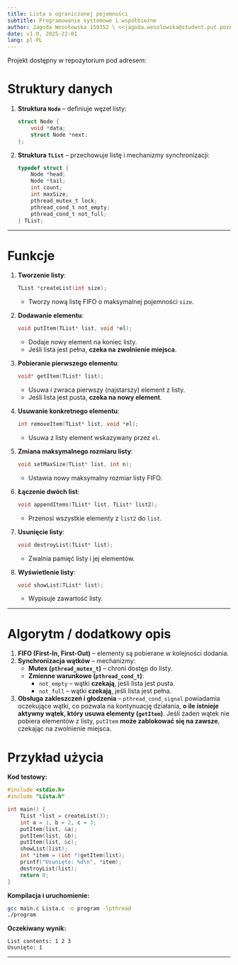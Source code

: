 ```yaml
---
title: Lista o ograniczonej pojemności
subtitle: Programowanie systemowe i współbieżne
author: Jagoda Wesołowska 159352 \ <<jagoda.wesolowska@student.put.poznan.pl>\>
date: v1.0, 2025-22-01
lang: pl-PL
---
```


Projekt dostępny w repozytorium pod adresem:



# Struktury danych

1. **Struktura `Node`** – definiuje węzeł listy:

   ```c
   struct Node {
       void *data;
       struct Node *next;
   };
   ```

2. **Struktura `TList`** – przechowuje listę i mechanizmy synchronizacji:

   ```c
   typedef struct {
       Node *head;
       Node *tail;
       int count;
       int maxSize;
       pthread_mutex_t lock;
       pthread_cond_t not_empty;
       pthread_cond_t not_full;
   } TList;
   ```

---

# Funkcje 

1. **Tworzenie listy**:
   ```c
   TList *createList(int size);
   ```
   - Tworzy nową listę FIFO o maksymalnej pojemności `size`.

2. **Dodawanie elementu**:
   ```c
   void putItem(TList* list, void *el);
   ```
   - Dodaje nowy element na koniec listy.
   - Jeśli lista jest pełna, **czeka na zwolnienie miejsca**.

3. **Pobieranie pierwszego elementu**:
   ```c
   void* getItem(TList* list);
   ```
   - Usuwa i zwraca pierwszy (najstarszy) element z listy.
   - Jeśli lista jest pusta, **czeka na nowy element**.

4. **Usuwanie konkretnego elementu**:
   ```c
   int removeItem(TList* list, void *el);
   ```
   - Usuwa z listy element wskazywany przez `el`.

5. **Zmiana maksymalnego rozmiaru listy**:
   ```c
   void setMaxSize(TList* list, int n);
   ```
   - Ustawia nowy maksymalny rozmiar listy FIFO.

6. **Łączenie dwóch list**:
   ```c
   void appendItems(TList* list, TList* list2);
   ```
   - Przenosi wszystkie elementy z `list2` do `list`.

7. **Usunięcie listy**:
   ```c
   void destroyList(TList* list);
   ```
   - Zwalnia pamięć listy i jej elementów.

8. **Wyświetlenie listy**:
   ```c
   void showList(TList* list);
   ```
   - Wypisuje zawartość listy.

---

# Algorytm / dodatkowy opis

1. **FIFO (First-In, First-Out)** – elementy są pobierane w kolejności dodania.
2. **Synchronizacja wątków** – mechanizmy:
   - **Mutex (`pthread_mutex_t`)** – chroni dostęp do listy.
   - **Zmienne warunkowe (`pthread_cond_t`)**:
     - `not_empty` – wątki **czekają**, jeśli lista jest pusta.
     - `not_full` – wątki **czekają**, jeśli lista jest pełna.
3. **Obsługa zakleszczeń i głodzenia** – `pthread_cond_signal` powiadamia oczekujące wątki, co pozwala na kontynuację działania, **o ile istnieje aktywny wątek, który usuwa elementy (`getItem`)**. Jeśli żaden wątek nie pobiera elementów z listy, `putItem` **może zablokować się na zawsze**, czekając na zwolnienie miejsca.

# Przykład użycia

**Kod testowy:**
```c
#include <stdio.h>
#include "Lista.h"

int main() {
    TList *list = createList(3);
    int a = 1, b = 2, c = 3;
    putItem(list, &a);
    putItem(list, &b);
    putItem(list, &c);
    showList(list);
    int *item = (int *)getItem(list);
    printf("Usunięto: %d\n", *item);
    destroyList(list);
    return 0;
}
```

**Kompilacja i uruchomienie:**
```sh
gcc main.c Lista.c -o program -lpthread
./program
```

**Oczekiwany wynik:**
```
List contents: 1 2 3
Usunięto: 1
```

---

